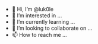 - 👋 Hi, I’m @luk0le
- 👀 I’m interested in ...
- 🌱 I’m currently learning ...
- 💞️ I’m looking to collaborate on ...
- 📫 How to reach me ...

<!---
luk0le/luk0le is a ✨ special ✨ repository because its `README.md` (this file) appears on your GitHub profile.
You can click the Preview link to take a look at your changes.
--->
